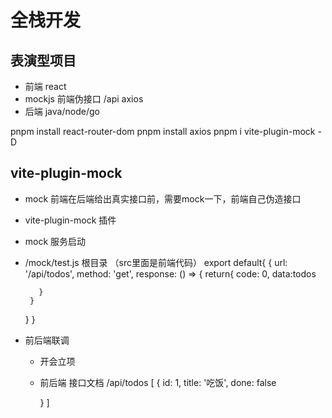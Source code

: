 # 全栈开发
## 表演型项目
- 前端 react
- mockjs 前端伪接口
     /api axios
- 后端 java/node/go

pnpm install react-router-dom
pnpm install axios
pnpm i vite-plugin-mock -D

## vite-plugin-mock
   - mock
   前端在后端给出真实接口前，需要mock一下，前端自己伪造接口
   - vite-plugin-mock 插件
   - mock 服务启动
   - /mock/test.js 根目录 （src里面是前端代码）
      export default{
        {
          url: '/api/todos',
          method: 'get',
          response: () => {
            return{
              code: 0,
              data:todos

            }
          }
        }
      }

- 前后端联调
    - 开会立项
    - 前后端 接口文档
    /api/todos
    [
        {
            id: 1,
            title: '吃饭',
            done: false

        }
    ]